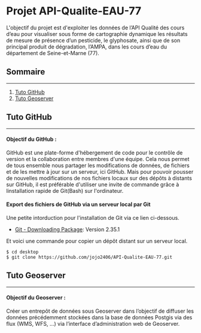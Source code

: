 # Projet API-Qualite-EAU-77

L'objectif du projet est d'exploiter les données de l’API Qualité des cours d’eau pour 
visualiser sous forme de cartographie dynamique les résultats de mesure de présence d’un pesticide, le glyphosate, 
ainsi que de son principal produit de dégradation, l’AMPA, dans les cours d’eau du département de Seine-et-Marne (77).

## Sommaire
***
1. [Tuto GitHub](#tuto-github)
2. [Tuto Geoserver](#tuto-geoserver)

## Tuto GitHub
***
#### Objectif du GitHub :
GitHub est une plate-forme d'hébergement de code pour le contrôle de version et la collaboration entre membres d'une équipe.
Cela nous permet de tous ensemble nous partager les modifications de données, de fichiers et de les mettre à jour sur un serveur, ici GitHub.
Mais pour pouvoir pousser de nouvelles modifications de nos fichiers locaux sur des dépôts à distants sur GitHub, il est préférable d'utiliser une invite de commande
grâce à linstallation rapide de Git(Bash) sur l'ordinateur.

#### Export des fichiers de GitHub via un serveur local par Git
Une petite intorduction pour l'installation de Git via ce lien ci-dessous. 
* [Git - Downloading Package](http://git-scm.com/downloads): Version 2.35.1

Et voici une commande pour copier un dépôt distant sur un serveur local.
```
$ cd desktop
$ git clone https://github.com/jojo2406/API-Qualite-EAU-77.git
```


## Tuto Geoserver
***
#### Objectif du Geoserver :
Créer un entrepôt de données sous Geoserver dans l’objectif de diffuser les données précédemment 
stockées dans la base de données Postgis via des flux (WMS, WFS, ...) via l’interface 
d’administration web de Geoserver.


